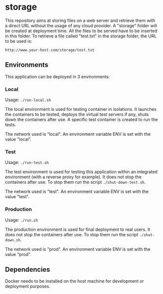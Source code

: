 # storage

This repository aims at storing files on a web server and retrieve them with a direct URL without the usage of any cloud provider. A "storage" folder will be created at deployment time. All the files to be served have to be inserted in this folder. To retrieve a file called "test.txt" in the storage folder, the URL to be used is:

`http://www.your-host.com/storage/test.txt`

## Environments

This application can be deployed in 3 environments:

### Local

Usage: `./run-local.sh`

The local environment is used for testing container in isolations. It launches the containers to be tested, deploys the virtual test servers if any, shuts down the containers after use. A specific test container is created to run the tests.

The network used is "local". An environment variable ENV is set with the value "local".

### Test

Usage: `./run-test.sh`

The test environment is used for testing this application within an integrated environment (with a reverse proxy for example). It does not stop the containers after use. To stop them run the script `./shut-down-test.sh`.

The network used is "test". An environment variable ENV is set with the value "test".

### Production

Usage: `./run.sh`

The production environment is used for final deployment to real users. It does not stop the containers after use. To stop them run the script `./shut-down.sh`.

The network used is "prod". An environment variable ENV is set with the value "prod".

## Dependencies

Docker needs to be installed on the host machine for development or deployment purposes.
